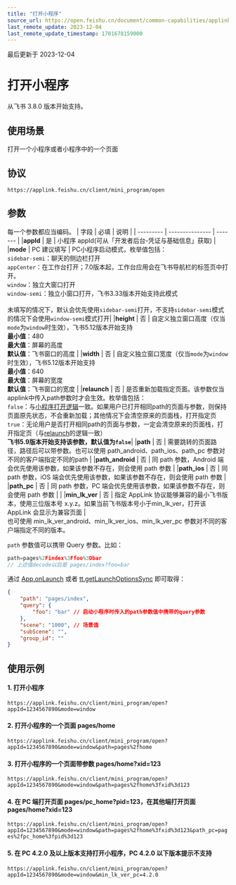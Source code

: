 ```yaml
---
title: "打开小程序"
source_url: https://open.feishu.cn/document/common-capabilities/applink-protocol/supported-protocol/open-a-gadget
last_remote_update: 2023-12-04
last_remote_update_timestamp: 1701678159000
---
```

最后更新于 2023-12-04

# 打开小程序 
从飞书 3.8.0 版本开始支持。
## 使用场景
打开一个小程序或者小程序中的一个页面

## 协议
`https://applink.feishu.cn/client/mini_program/open`

## 参数 
每一个参数都应当编码。
| 字段         | 必填           | 说明        | 
| --------- | --------------- | -------   | 
|**appId** |    是      | 小程序 appId(可从「开发者后台-凭证与基础信息」获取) | 
|**mode** | PC 建议填写 | PC小程序启动模式，枚举值包括：<br>`sidebar-semi`：聊天的侧边栏打开<br>`appCenter`：在工作台打开；7.0版本起，工作台应用会在飞书导航栏的标签页中打开。<br>`window`：独立大窗口打开<br>`window-semi`：独立小窗口打开，飞书3.33版本开始支持此模式 <br><br>未填写的情况下，默认会优先使用`sidebar-semi`打开，不支持`sidebar-semi`模式的情况下会使用`window-semi`模式打开| 
|**height** | 否 | 自定义独立窗口高度（仅当`mode`为`window`时生效），飞书5.12版本开始支持<br>**最小值**：480<br>**最大值**：屏幕的高度<br>**默认值**：飞书窗口的高度 | 
|**width** | 否 | 自定义独立窗口宽度（仅当`mode`为`window`时生效），飞书5.12版本开始支持<br>**最小值**：640<br>**最大值**：屏幕的宽度<br>**默认值**：飞书窗口的宽度 | 
|**relaunch** | 否 | 是否重新加载指定页面。该参数仅当applink中传入path参数时才会生效。枚举值包括：<br>`false`：与[小程序打开逻辑](https://open.feishu.cn/document/uYjL24iN/uMjNzUjLzYzM14yM2MTN#c2bcfa33)一致。如果用户已打开相同path的页面与参数，则保持页面原先状态，不会重新加载；其他情况下会清空原来的页面栈，打开指定页<br>`true`：无论用户是否打开相同path的页面与参数，一定会清空原来的页面栈，打开指定页（与[relaunch](https://open.feishu.cn/document/uYjL24iN/uEDM04SMwQjLxADN)的逻辑一致）<BR>**飞书5.9版本开始支持该参数，默认值为`false`**| 
|**path** | 否 | 需要跳转的页面路径，路径后可以带参数。也可以使用 path_android、path_ios、path_pc 参数对不同的客户端指定不同的path | 
|**path_android** | 否 | 同 path 参数，Android 端会优先使用该参数，如果该参数不存在，则会使用 path 参数 | 
|**path_ios** | 否 | 同 path 参数，iOS 端会优先使用该参数，如果该参数不存在，则会使用 path 参数 | 
|**path_pc** | 否 | 同 path 参数，PC 端会优先使用该参数，如果该参数不存在，则会使用 path 参数 |  | 
|**min_lk_ver** | 否         | 指定 AppLink 协议能够兼容的最小飞书版本，使用三位版本号 x.y.z。如果当前飞书版本号小于min_lk_ver，打开该 AppLink 会显示为兼容页面 |  
也可使用 min_lk_ver_android、min_lk_ver_ios、min_lk_ver_pc 参数对不同的客户端指定不同的版本。 

`path` 参数值可以携带 Query 参数。比如：
```js
path=pages%2Findex%3Ffoo%3Dbar
// 上述值decode以后是 pages/index?foo=bar
```
通过 [App.onLaunch](https://open.feishu.cn/document/uYjL24iN/uMDNuMDNuMDN) 或者 [tt.getLaunchOptionsSync](https://open.feishu.cn/document/uYjL24iN/uAzM1YjLwMTN24CMzUjN) 即可取得：
```json
{
	"path": "pages/index",
    "query": {
    	"foo": "bar" // 启动小程序时传入的path参数值中携带的query参数
    },
    "scene": "1000", // 场景值
    "subScene": "",
    "group_id": ""
}
```

## 使用示例
#### 1. 打开小程序                                            
`https://applink.feishu.cn/client/mini_program/open?appId=1234567890&mode=window`
#### 2. 打开小程序的一个页面 pages/home                                     
`https://applink.feishu.cn/client/mini_program/open?appId=1234567890&mode=window&path=pages%2fhome`

#### 3. 打开小程序的一个页面带参数 pages/home?xid=123
`https://applink.feishu.cn/client/mini_program/open?appId=1234567890&mode=window&path=pages%2fhome%3fxid%3d123`

#### 4. 在 PC 端打开页面 pages/pc_home?pid=123，在其他端打开页面 pages/home?xid=123
`https://applink.feishu.cn/client/mini_program/open?appId=1234567890&mode=window&path=pages%2fhome%3fxid%3d123&path_pc=pages%2fpc_home%3fpid%3d123`

#### 5. 在 PC 4.2.0 及以上版本支持打开小程序，PC 4.2.0 以下版本提示不支持
`https://applink.feishu.cn/client/mini_program/open?appId=1234567890&mode=window&min_lk_ver_pc=4.2.0`
